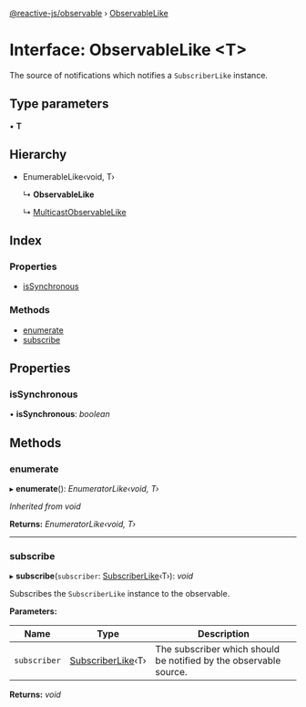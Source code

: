 [@reactive-js/observable](../README.md) › [ObservableLike](observablelike.md)

# Interface: ObservableLike <**T**>

The source of notifications which notifies a `SubscriberLike` instance.

## Type parameters

▪ **T**

## Hierarchy

* EnumerableLike‹void, T›

  ↳ **ObservableLike**

  ↳ [MulticastObservableLike](multicastobservablelike.md)

## Index

### Properties

* [isSynchronous](observablelike.md#issynchronous)

### Methods

* [enumerate](observablelike.md#enumerate)
* [subscribe](observablelike.md#subscribe)

## Properties

###  isSynchronous

• **isSynchronous**: *boolean*

## Methods

###  enumerate

▸ **enumerate**(): *EnumeratorLike‹void, T›*

*Inherited from void*

**Returns:** *EnumeratorLike‹void, T›*

___

###  subscribe

▸ **subscribe**(`subscriber`: [SubscriberLike](subscriberlike.md)‹T›): *void*

Subscribes the `SubscriberLike` instance to the observable.

**Parameters:**

Name | Type | Description |
------ | ------ | ------ |
`subscriber` | [SubscriberLike](subscriberlike.md)‹T› | The subscriber which should be notified by the observable source.  |

**Returns:** *void*
